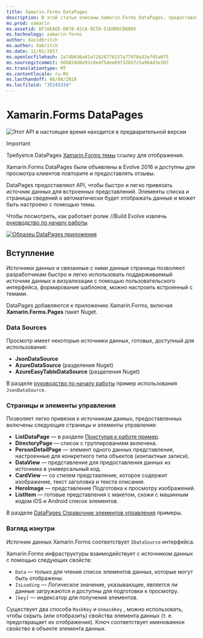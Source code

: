 ```yaml
---
title: Xamarin.Forms DataPages
description: В этой статье описаны Xamarin.Forms DataPages, предоставляют API, чтобы быстро и легко привязать источник данных для встроенных представлений.
ms.prod: xamarin
ms.assetid: DF16EAEE-DB78-42CA-9C59-51D9D6CB6B95
ms.technology: xamarin-forms
author: davidbritch
ms.author: dabritch
ms.date: 12/01/2017
ms.openlocfilehash: 2a74b636a41a72b26776157a774f0a33ef45a075
ms.sourcegitcommit: 66682dd8e93c0e4f5dee69f32b5fc5a96443e307
ms.translationtype: MT
ms.contentlocale: ru-RU
ms.lasthandoff: 06/08/2018
ms.locfileid: "35243334"
---
```

# <a name="xamarinforms-datapages"></a>Xamarin.Forms DataPages

![](~/media/shared/preview.png "Этот API в настоящее время находится в предварительной версии")

> [!IMPORTANT]
> Требуется DataPages [Xamarin.Forms темы](~/xamarin-forms/user-interface/themes/index.md) ссылку для отображения.

Xamarin.Forms DataPages были объявлены в Evolve 2016 и доступны для просмотра клиентов повторите и предоставлять отзывы.

DataPages предоставляют API, чтобы быстро и легко привязать источник данных для встроенных представлений. Элементы списка и страницы сведений о автоматически будет отображать данные и может быть настроено с помощью темы.

Чтобы посмотреть, как работает ролик //Build Evolve извлечь [руководство по началу работы](get-started.md).

[![](images/demo-sml.png "Образец DataPages приложения")](images/demo.png#lightbox "DataPages примера приложения")

## <a name="introduction"></a>Вступление

Источники данных и связанные с ними данные страницы позволяют разработчикам быстро и легко использовать поддерживаемый источник данных и визуализации с помощью пользовательского интерфейса, формирование шаблонов, можно настроить встроенный с темами.

DataPages добавляются к приложению Xamarin.Forms, включая **Xamarin.Forms.Pages** пакет Nuget.

### <a name="data-sources"></a>Data Sources

Просмотр имеет некоторые источники данных, готовых, доступный для использования:

* **JsonDataSource**
* **AzureDataSource** (разделения Nuget)
* **AzureEasyTableDataSource** (разделения Nuget)

В разделе [руководство по началу работы](get-started.md) пример использования `JsonDataSource`.


### <a name="pages--controls"></a>Страницы и элементы управления

Позволяет легко привязки к источникам данных, предоставленных включены следующие страницы и элементы управления:

* **ListDataPage** — в разделе [Приступая к работе пример](get-started.md).
* **DirectoryPage** — список с группированием включена.
* **PersonDetailPage** — элемент одного данных представления, настроенные для конкретного типа объектов (контактные записи).
* **DataView** — представление для предоставления данных из источника в универсальный код.
* **CardView** — со стилем представление, которое содержит изображение, текст заголовка и текста описания.
* **HeroImage** — представление Подготовка к просмотру изображений.
* **ListItem** — готовые представления с макетом, схожи с машинным кодом iOS и Android список элементов.

В разделе [DataPages Справочник элементов управления](controls.md) примеры.



### <a name="under-the-hood"></a>Взгляд изнутри

Источник данных Xamarin.Forms соответствует `IDataSource` интерфейса.

Xamarin.Forms инфраструктуры взаимодействует с источником данных с помощью следующих свойств:

* `Data` — только для чтения список элементов данных, которые могут быть отображены.
* `IsLoading` — Логическое значение, указывающее, является ли данные загружаются и доступны для подготовки к просмотру.
* `[key]` — индексатор для получения элементов.

Существует два способа `MaskKey` и `UnmaskKey` , можно использовать, чтобы скрыть (или отобразить) свойства элемента данных (т. е. предотвращает их отображения).
Ключ соответствует именованное свойство в объекте элемента данных.
